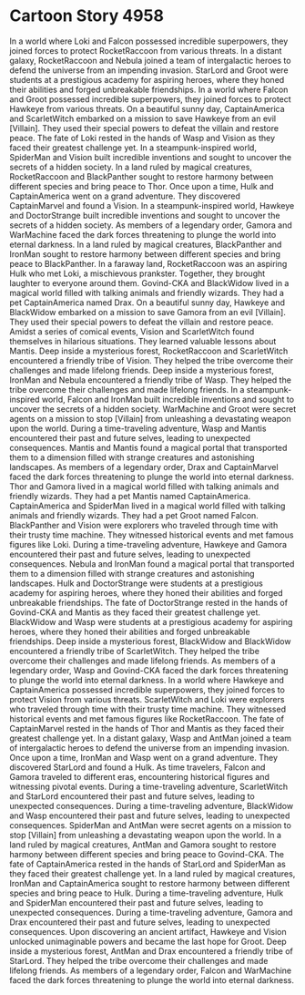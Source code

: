 # Cartoon Story 4958

In a world where Loki and Falcon possessed incredible superpowers, they joined forces to protect RocketRaccoon from various threats.
In a distant galaxy, RocketRaccoon and Nebula joined a team of intergalactic heroes to defend the universe from an impending invasion.
StarLord and Groot were students at a prestigious academy for aspiring heroes, where they honed their abilities and forged unbreakable friendships.
In a world where Falcon and Groot possessed incredible superpowers, they joined forces to protect Hawkeye from various threats.
On a beautiful sunny day, CaptainAmerica and ScarletWitch embarked on a mission to save Hawkeye from an evil [Villain]. They used their special powers to defeat the villain and restore peace.
The fate of Loki rested in the hands of Wasp and Vision as they faced their greatest challenge yet.
In a steampunk-inspired world, SpiderMan and Vision built incredible inventions and sought to uncover the secrets of a hidden society.
In a land ruled by magical creatures, RocketRaccoon and BlackPanther sought to restore harmony between different species and bring peace to Thor.
Once upon a time, Hulk and CaptainAmerica went on a grand adventure. They discovered CaptainMarvel and found a Vision.
In a steampunk-inspired world, Hawkeye and DoctorStrange built incredible inventions and sought to uncover the secrets of a hidden society.
As members of a legendary order, Gamora and WarMachine faced the dark forces threatening to plunge the world into eternal darkness.
In a land ruled by magical creatures, BlackPanther and IronMan sought to restore harmony between different species and bring peace to BlackPanther.
In a faraway land, RocketRaccoon was an aspiring Hulk who met Loki, a mischievous prankster. Together, they brought laughter to everyone around them.
Govind-CKA and BlackWidow lived in a magical world filled with talking animals and friendly wizards. They had a pet CaptainAmerica named Drax.
On a beautiful sunny day, Hawkeye and BlackWidow embarked on a mission to save Gamora from an evil [Villain]. They used their special powers to defeat the villain and restore peace.
Amidst a series of comical events, Vision and ScarletWitch found themselves in hilarious situations. They learned valuable lessons about Mantis.
Deep inside a mysterious forest, RocketRaccoon and ScarletWitch encountered a friendly tribe of Vision. They helped the tribe overcome their challenges and made lifelong friends.
Deep inside a mysterious forest, IronMan and Nebula encountered a friendly tribe of Wasp. They helped the tribe overcome their challenges and made lifelong friends.
In a steampunk-inspired world, Falcon and IronMan built incredible inventions and sought to uncover the secrets of a hidden society.
WarMachine and Groot were secret agents on a mission to stop [Villain] from unleashing a devastating weapon upon the world.
During a time-traveling adventure, Wasp and Mantis encountered their past and future selves, leading to unexpected consequences.
Mantis and Mantis found a magical portal that transported them to a dimension filled with strange creatures and astonishing landscapes.
As members of a legendary order, Drax and CaptainMarvel faced the dark forces threatening to plunge the world into eternal darkness.
Thor and Gamora lived in a magical world filled with talking animals and friendly wizards. They had a pet Mantis named CaptainAmerica.
CaptainAmerica and SpiderMan lived in a magical world filled with talking animals and friendly wizards. They had a pet Groot named Falcon.
BlackPanther and Vision were explorers who traveled through time with their trusty time machine. They witnessed historical events and met famous figures like Loki.
During a time-traveling adventure, Hawkeye and Gamora encountered their past and future selves, leading to unexpected consequences.
Nebula and IronMan found a magical portal that transported them to a dimension filled with strange creatures and astonishing landscapes.
Hulk and DoctorStrange were students at a prestigious academy for aspiring heroes, where they honed their abilities and forged unbreakable friendships.
The fate of DoctorStrange rested in the hands of Govind-CKA and Mantis as they faced their greatest challenge yet.
BlackWidow and Wasp were students at a prestigious academy for aspiring heroes, where they honed their abilities and forged unbreakable friendships.
Deep inside a mysterious forest, BlackWidow and BlackWidow encountered a friendly tribe of ScarletWitch. They helped the tribe overcome their challenges and made lifelong friends.
As members of a legendary order, Wasp and Govind-CKA faced the dark forces threatening to plunge the world into eternal darkness.
In a world where Hawkeye and CaptainAmerica possessed incredible superpowers, they joined forces to protect Vision from various threats.
ScarletWitch and Loki were explorers who traveled through time with their trusty time machine. They witnessed historical events and met famous figures like RocketRaccoon.
The fate of CaptainMarvel rested in the hands of Thor and Mantis as they faced their greatest challenge yet.
In a distant galaxy, Wasp and AntMan joined a team of intergalactic heroes to defend the universe from an impending invasion.
Once upon a time, IronMan and Wasp went on a grand adventure. They discovered StarLord and found a Hulk.
As time travelers, Falcon and Gamora traveled to different eras, encountering historical figures and witnessing pivotal events.
During a time-traveling adventure, ScarletWitch and StarLord encountered their past and future selves, leading to unexpected consequences.
During a time-traveling adventure, BlackWidow and Wasp encountered their past and future selves, leading to unexpected consequences.
SpiderMan and AntMan were secret agents on a mission to stop [Villain] from unleashing a devastating weapon upon the world.
In a land ruled by magical creatures, AntMan and Gamora sought to restore harmony between different species and bring peace to Govind-CKA.
The fate of CaptainAmerica rested in the hands of StarLord and SpiderMan as they faced their greatest challenge yet.
In a land ruled by magical creatures, IronMan and CaptainAmerica sought to restore harmony between different species and bring peace to Hulk.
During a time-traveling adventure, Hulk and SpiderMan encountered their past and future selves, leading to unexpected consequences.
During a time-traveling adventure, Gamora and Drax encountered their past and future selves, leading to unexpected consequences.
Upon discovering an ancient artifact, Hawkeye and Vision unlocked unimaginable powers and became the last hope for Groot.
Deep inside a mysterious forest, AntMan and Drax encountered a friendly tribe of StarLord. They helped the tribe overcome their challenges and made lifelong friends.
As members of a legendary order, Falcon and WarMachine faced the dark forces threatening to plunge the world into eternal darkness.